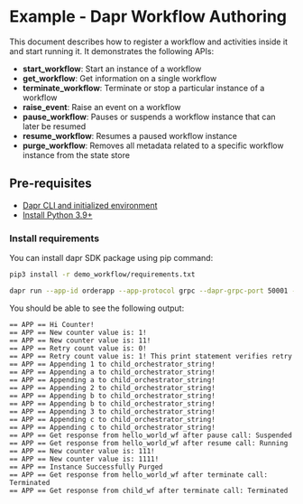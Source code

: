 # Example - Dapr Workflow Authoring

This document describes how to register a workflow and activities inside it and start running it.
It demonstrates the following APIs:
- **start_workflow**: Start an instance of a workflow
- **get_workflow**: Get information on a single workflow
- **terminate_workflow**: Terminate or stop a particular instance of a workflow
- **raise_event**: Raise an event on a workflow
- **pause_workflow**: Pauses or suspends a workflow instance that can later be resumed
- **resume_workflow**: Resumes a paused workflow instance
- **purge_workflow**: Removes all metadata related to a specific workflow instance from the state store
## Pre-requisites

- [Dapr CLI and initialized environment](https://docs.dapr.io/getting-started)
- [Install Python 3.9+](https://www.python.org/downloads/)

### Install requirements

You can install dapr SDK package using pip command:

<!-- STEP
name: Install requirements
-->

```sh
pip3 install -r demo_workflow/requirements.txt
```

<!-- END_STEP -->

<!-- STEP
name: Running this example
expected_stdout_lines:
  - "== APP == Hi Counter!"
  - "== APP == New counter value is: 1!"
  - "== APP == New counter value is: 11!"
  - "== APP == Retry count value is: 0!"
  - "== APP == Retry count value is: 1! This print statement verifies retry"
  - "== APP == Appending 1 to child_orchestrator_string!"
  - "== APP == Appending a to child_orchestrator_string!"
  - "== APP == Appending a to child_orchestrator_string!"
  - "== APP == Appending 2 to child_orchestrator_string!"
  - "== APP == Appending b to child_orchestrator_string!"
  - "== APP == Appending b to child_orchestrator_string!"
  - "== APP == Appending 3 to child_orchestrator_string!"
  - "== APP == Appending c to child_orchestrator_string!"
  - "== APP == Appending c to child_orchestrator_string!"
  - "== APP == Get response from hello_world_wf after pause call: Suspended"
  - "== APP == Get response from hello_world_wf after resume call: Running"
  - "== APP == New counter value is: 111!"
  - "== APP == New counter value is: 1111!"
  - "== APP == Instance Successfully Purged"
  - "== APP == Get response from hello_world_wf after terminate call: Terminated"
  - "== APP == Get response from child_wf after terminate call: Terminated"
background: true
timeout_seconds: 30
sleep: 15
-->

```sh
dapr run --app-id orderapp --app-protocol grpc --dapr-grpc-port 50001 --resources-path components --placement-host-address localhost:50005 -- python3 app.py
```

<!-- END_STEP -->

You should be able to see the following output:
```
== APP == Hi Counter!
== APP == New counter value is: 1!
== APP == New counter value is: 11!
== APP == Retry count value is: 0!
== APP == Retry count value is: 1! This print statement verifies retry
== APP == Appending 1 to child_orchestrator_string!
== APP == Appending a to child_orchestrator_string!
== APP == Appending a to child_orchestrator_string!
== APP == Appending 2 to child_orchestrator_string!
== APP == Appending b to child_orchestrator_string!
== APP == Appending b to child_orchestrator_string!
== APP == Appending 3 to child_orchestrator_string!
== APP == Appending c to child_orchestrator_string!
== APP == Appending c to child_orchestrator_string!
== APP == Get response from hello_world_wf after pause call: Suspended
== APP == Get response from hello_world_wf after resume call: Running
== APP == New counter value is: 111!
== APP == New counter value is: 1111!
== APP == Instance Successfully Purged
== APP == Get response from hello_world_wf after terminate call: Terminated
== APP == Get response from child_wf after terminate call: Terminated
```
